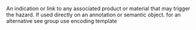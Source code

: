 An indication or link to any associated product or material that may trigger the hazard. If used directly on an annotation or semantic object. for an alternative see group use encoding template

